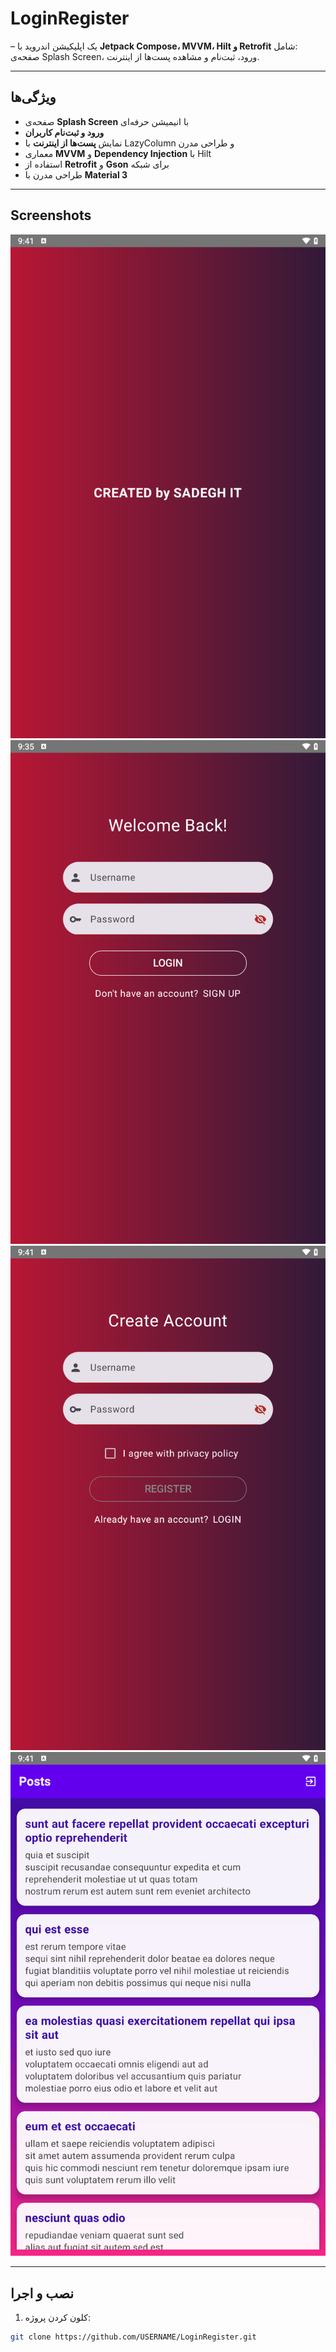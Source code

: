 # LoginRegister

 – یک اپلیکیشن اندروید با **Jetpack Compose، MVVM، Hilt و Retrofit** شامل:  
صفحه‌ی Splash Screen، ورود، ثبت‌نام و مشاهده پست‌ها از اینترنت.  

---

## ویژگی‌ها

- صفحه‌ی **Splash Screen** با انیمیشن حرفه‌ای  
- **ورود و ثبت‌نام کاربران**  
- نمایش **پست‌ها از اینترنت** با LazyColumn و طراحی مدرن  
- معماری **MVVM** و **Dependency Injection** با Hilt  
- استفاده از **Retrofit** و **Gson** برای شبکه  
- طراحی مدرن با **Material 3**

---

## Screenshots

![Splash Screen](screenshots/splash.png)  
![Login Screen](screenshots/login.png)  
![Register Screen](screenshots/register.png)  
![Posts Screen](screenshots/posts.png)

---

## نصب و اجرا

1. کلون کردن پروژه:
```bash
git clone https://github.com/USERNAME/LoginRegister.git
